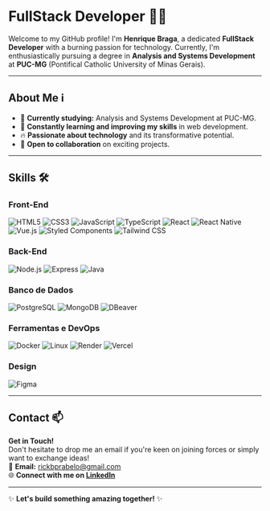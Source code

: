 # FullStack Developer 👨‍💻

Welcome to my GitHub profile! I'm **Henrique Braga**, a dedicated **FullStack Developer** with a burning passion for technology. Currently, I'm enthusiastically pursuing a degree in **Analysis and Systems Development** at **PUC-MG** (Pontifical Catholic University of Minas Gerais).

---

## About Me ℹ️

- 🌟 **Currently studying:** Analysis and Systems Development at PUC-MG.
- 🚀 **Constantly learning and improving my skills** in web development.
- 🔥 **Passionate about technology** and its transformative potential.
- 🤝 **Open to collaboration** on exciting projects.

---

## Skills 🛠️

### Front-End
![HTML5](https://img.shields.io/badge/HTML5-E34F26?style=for-the-badge&logo=html5&logoColor=white)
![CSS3](https://img.shields.io/badge/CSS3-1572B6?style=for-the-badge&logo=css3&logoColor=white)
![JavaScript](https://img.shields.io/badge/JavaScript-F7DF1E?style=for-the-badge&logo=javascript&logoColor=black)
![TypeScript](https://img.shields.io/badge/TypeScript-3178C6?style=for-the-badge&logo=typescript&logoColor=white)
![React](https://img.shields.io/badge/React-20232A?style=for-the-badge&logo=react&logoColor=61DAFB)
![React Native](https://img.shields.io/badge/React%20Native-20232A?style=for-the-badge&logo=react&logoColor=61DAFB)
![Vue.js](https://img.shields.io/badge/Vue.js-35495E?style=for-the-badge&logo=vuedotjs&logoColor=4FC08D)
![Styled Components](https://img.shields.io/badge/Styled%20Components-DB7093?style=for-the-badge&logo=styled-components&logoColor=white)
![Tailwind CSS](https://img.shields.io/badge/Tailwind%20CSS-06B6D4?style=for-the-badge&logo=tailwind-css&logoColor=white)

### Back-End
![Node.js](https://img.shields.io/badge/Node.js-339933?style=for-the-badge&logo=nodedotjs&logoColor=white)
![Express](https://img.shields.io/badge/Express-000000?style=for-the-badge&logo=express&logoColor=white)
![Java](https://img.shields.io/badge/Java-ED8B00?style=for-the-badge&logo=openjdk&logoColor=white)

### Banco de Dados
![PostgreSQL](https://img.shields.io/badge/PostgreSQL-316192?style=for-the-badge&logo=postgresql&logoColor=white)
![MongoDB](https://img.shields.io/badge/MongoDB-47A248?style=for-the-badge&logo=mongodb&logoColor=white)
![DBeaver](https://img.shields.io/badge/DBeaver-372923?style=for-the-badge&logo=dbeaver&logoColor=white)

### Ferramentas e DevOps
![Docker](https://img.shields.io/badge/Docker-2496ED?style=for-the-badge&logo=docker&logoColor=white)
![Linux](https://img.shields.io/badge/Linux-FCC624?style=for-the-badge&logo=linux&logoColor=black)
![Render](https://img.shields.io/badge/Render-46E3B7?style=for-the-badge&logo=render&logoColor=white)
![Vercel](https://img.shields.io/badge/Vercel-000000?style=for-the-badge&logo=vercel&logoColor=white)

### Design
![Figma](https://img.shields.io/badge/Figma-F24E1E?style=for-the-badge&logo=figma&logoColor=white)

---

## Contact 📫

**Get in Touch!**  
Don't hesitate to drop me an email if you're keen on joining forces or simply want to exchange ideas!  
📧 **Email:** [rickbprabelo@gmail.com](mailto:rickbprabelo@gmail.com)  
🌐 **Connect with me on [LinkedIn](https://www.linkedin.com/in/seu-linkedin-aqui)**  

---

✨ **Let's build something amazing together!** ✨
